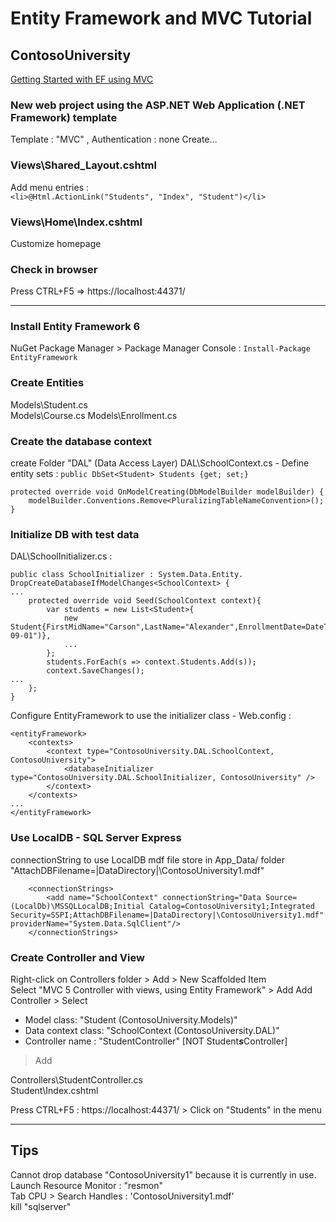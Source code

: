 # Entity Framework and MVC Tutorial 

## ContosoUniversity
[Getting Started with EF using MVC](https://docs.microsoft.com/en-us/aspnet/mvc/overview/getting-started/getting-started-with-ef-using-mvc/creating-an-entity-framework-data-model-for-an-asp-net-mvc-application)  

### New web project using the ASP.NET Web Application (.NET Framework) template  
Template : "MVC" , Authentication : none
Create...  

### Views\Shared\_Layout.cshtml
Add menu entries :   
`<li>@Html.ActionLink("Students", "Index", "Student")</li>`

### Views\Home\Index.cshtml
Customize homepage

### Check in browser
Press CTRL+F5 => https://localhost:44371/

---

### Install Entity Framework 6
NuGet Package Manager > Package Manager Console :
`Install-Package EntityFramework`  

### Create Entities
Models\Student.cs  
Models\Course.cs
Models\Enrollment.cs

### Create the database context
create Folder "DAL" (Data Access Layer)
DAL\SchoolContext.cs  - Define entity sets : 
`public DbSet<Student> Students {get; set;}` 
```
protected override void OnModelCreating(DbModelBuilder modelBuilder) {
    modelBuilder.Conventions.Remove<PluralizingTableNameConvention>();
}
```  

### Initialize DB with test data
DAL\SchoolInitializer.cs :
```
public class SchoolInitializer : System.Data.Entity. DropCreateDatabaseIfModelChanges<SchoolContext> {
...
    protected override void Seed(SchoolContext context){
        var students = new List<Student>{
            new Student{FirstMidName="Carson",LastName="Alexander",EnrollmentDate=DateTime.Parse("2005-09-01")},
            ...
        };
        students.ForEach(s => context.Students.Add(s));
        context.SaveChanges();
...
    };
}
```
Configure EntityFramework to use the initializer class  - Web.config :  

```
<entityFramework>
	<contexts>
		<context type="ContosoUniversity.DAL.SchoolContext, ContosoUniversity">
			<databaseInitializer type="ContosoUniversity.DAL.SchoolInitializer, ContosoUniversity" />
		</context>
	</contexts>
...
</entityFramework>
```  

### Use LocalDB - SQL Server Express
connectionString to use LocalDB mdf file store in App_Data/ folder  
"AttachDBFilename=|DataDirectory|\ContosoUniversity1.mdf"  

```  
	<connectionStrings>
		<add name="SchoolContext" connectionString="Data Source=(LocalDb)\MSSQLLocalDB;Initial Catalog=ContosoUniversity1;Integrated Security=SSPI;AttachDBFilename=|DataDirectory|\ContosoUniversity1.mdf" providerName="System.Data.SqlClient"/>
	</connectionStrings>
```  

### Create Controller and View
Right-click on Controllers folder > Add > New Scaffolded Item  
Select "MVC 5 Controller with views, using Entity Framework" > Add
Add Controller > Select 
- Model class: "Student (ContosoUniversity.Models)"  
- Data context class: "SchoolContext (ContosoUniversity.DAL)"  
- Controller name : "StudentController" [NOT Student***s***Controller]
> Add  

Controllers\StudentController.cs  
Student\Index.cshtml  

Press CTRL+F5 : https://localhost:44371/ > Click on "Students" in the menu  

---

## Tips

Cannot drop database "ContosoUniversity1" because it is currently in use.  
Launch Resource Monitor : "resmon"  
    Tab CPU > Search Handles : 'ContosoUniversity1.mdf'  
    kill "sqlserver"  
